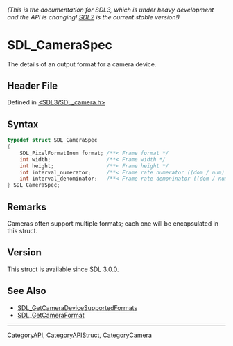 ###### (This is the documentation for SDL3, which is under heavy development and the API is changing! [SDL2](https://wiki.libsdl.org/SDL2/) is the current stable version!)
# SDL_CameraSpec

The details of an output format for a camera device.

## Header File

Defined in [<SDL3/SDL_camera.h>](https://github.com/libsdl-org/SDL/blob/main/include/SDL3/SDL_camera.h)

## Syntax

```c
typedef struct SDL_CameraSpec
{
    SDL_PixelFormatEnum format; /**< Frame format */
    int width;                  /**< Frame width */
    int height;                 /**< Frame height */
    int interval_numerator;     /**< Frame rate numerator ((dom / num) == fps, (num / dom) == duration) */
    int interval_denominator;   /**< Frame rate demoninator ((dom / num) == fps, (num / dom) == duration) */
} SDL_CameraSpec;
```

## Remarks

Cameras often support multiple formats; each one will be encapsulated in
this struct.

## Version

This struct is available since SDL 3.0.0.

## See Also

- [SDL_GetCameraDeviceSupportedFormats](SDL_GetCameraDeviceSupportedFormats)
- [SDL_GetCameraFormat](SDL_GetCameraFormat)

----
[CategoryAPI](CategoryAPI), [CategoryAPIStruct](CategoryAPIStruct), [CategoryCamera](CategoryCamera)

